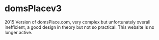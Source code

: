 # domsPlacev3
2015 Version of domsPlace.com, very complex but unfortunately overall inefficient, a good design in theory but not so practical. This website is no longer active.
